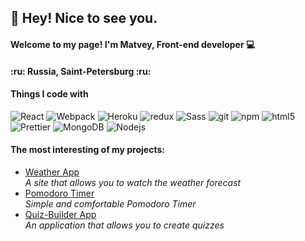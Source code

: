  <h2>👋 Hey! Nice to see you.</h2>

  <h4>Welcome to my page!  I'm Matvey, Front-end developer 💻</h4>

  <h4>:ru: Russia, Saint-Petersburg :ru:</h4>

  <h4>Things I code with</h4>
  <p>
    <img alt="React" src="https://img.shields.io/badge/-React-45b8d8?style=flat-square&logo=react&logoColor=white" />
    <img alt="Webpack" src="https://img.shields.io/badge/-Webpack-8DD6F9?style=flat-square&logo=webpack&logoColor=white" /> 
    <img alt="Heroku" src="https://img.shields.io/badge/-Heroku-430098?style=flat-square&logo=heroku&logoColor=white" />
    <img alt="redux" src="https://img.shields.io/badge/-Redux-764ABC?style=flat-square&logo=redux&logoColor=white" />
    <img alt="Sass" src="https://img.shields.io/badge/-Sass-CC6699?style=flat-square&logo=sass&logoColor=white" />
    <img alt="git" src="https://img.shields.io/badge/-Git-F05032?style=flat-square&logo=git&logoColor=white" />
    <img alt="npm" src="https://img.shields.io/badge/-NPM-CB3837?style=flat-square&logo=npm&logoColor=white" />
    <img alt="html5" src="https://img.shields.io/badge/-HTML5-E34F26?style=flat-square&logo=html5&logoColor=white" />
    <img alt="Prettier" src="https://img.shields.io/badge/-Prettier-F7B93E?style=flat-square&logo=prettier&logoColor=white" />
    <img alt="MongoDB" src="https://img.shields.io/badge/-MongoDB-13aa52?style=flat-square&logo=mongodb&logoColor=white" />
    <img alt="Nodejs" src="https://img.shields.io/badge/-Nodejs-43853d?style=flat-square&logo=Node.js&logoColor=white" />
  </p>

  <h4>The most interesting of my projects:</h4>
 
  <ul>
    <li><a href="https://weather-app-myweather.herokuapp.com/" >Weather App</a></li>
    <i>A site that allows you to watch the weather forecast</i>
    <li><a href="https://new-pomodoro-clock.herokuapp.com/" >Pomodoro Timer</a></li>
    <i>Simple and comfortable Pomodoro Timer</i>
     <li><a href="https://motyabolt.github.io/Quiz-Builder-App/" >Quiz-Builder App</a></li>
    <i>An application that allows you to create quizzes</i>
  </ul>

  
  
